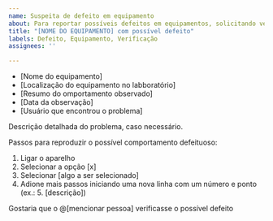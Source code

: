 ```yaml
---
name: Suspeita de defeito em equipamento
about: Para reportar possíveis defeitos em equipamentos, solicitando verificação
title: "[NOME DO EQUIPAMENTO] com possível defeito"
labels: Defeito, Equipamento, Verificação
assignees: ''

---
```


- [Nome do equipamento]
- [Localização do equipamento no labboratório]
- [Resumo do omportamento observado]
- [Data da observação]
- [Usuário que encontrou o problema]

Descrição detalhada do problema, caso necessário.

Passos para reproduzir o possível comportamento defeituoso:
1. Ligar o aparelho
2. Selecionar a opção [x]
3. Selecionar [algo a ser selecionado]
4. Adione mais passos iniciando uma nova linha com um número e ponto (ex.: 5. [descrição])

Gostaria que o @[mencionar pessoa] verificasse o possível defeito

